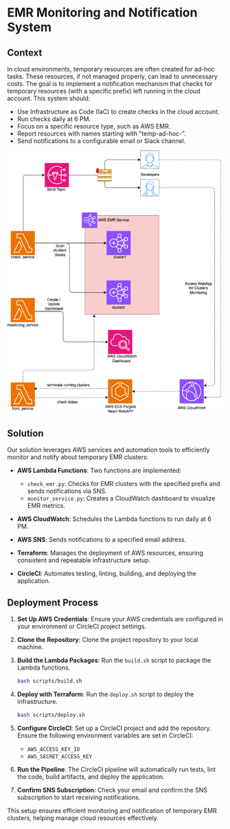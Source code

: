 # EMR Monitoring and Notification System

## Context

In cloud environments, temporary resources are often created for ad-hoc tasks. These resources, if not managed properly, can lead to unnecessary costs. The goal is to implement a notification mechanism that checks for temporary resources (with a specific prefix) left running in the cloud account. This system should:

- Use Infrastructure as Code (IaC) to create checks in the cloud account.
- Run checks daily at 6 PM.
- Focus on a specific resource type, such as AWS EMR.
- Report resources with names starting with "temp-ad-hoc-".
- Send notifications to a configurable email or Slack channel.

![High Level Design](docs/assets/design.png?raw=true "High Level Design")

## Solution

Our solution leverages AWS services and automation tools to efficiently monitor and notify about temporary EMR clusters:

- **AWS Lambda Functions**: Two functions are implemented:
  - `check_emr.py`: Checks for EMR clusters with the specified prefix and sends notifications via SNS.
  - `monitor_service.py`: Creates a CloudWatch dashboard to visualize EMR metrics.
  
- **AWS CloudWatch**: Schedules the Lambda functions to run daily at 6 PM.

- **AWS SNS**: Sends notifications to a specified email address.

- **Terraform**: Manages the deployment of AWS resources, ensuring consistent and repeatable infrastructure setup.

- **CircleCI**: Automates testing, linting, building, and deploying the application.

## Deployment Process

1. **Set Up AWS Credentials**: Ensure your AWS credentials are configured in your environment or CircleCI project settings.

2. **Clone the Repository**: Clone the project repository to your local machine.

3. **Build the Lambda Packages**: Run the `build.sh` script to package the Lambda functions.

   ```bash
   bash scripts/build.sh
   ```

4. **Deploy with Terraform**: Run the `deploy.sh` script to deploy the infrastructure.

   ```bash
   bash scripts/deploy.sh
   ```

5. **Configure CircleCI**: Set up a CircleCI project and add the repository. Ensure the following environment variables are set in CircleCI:
   - `AWS_ACCESS_KEY_ID`
   - `AWS_SECRET_ACCESS_KEY`

6. **Run the Pipeline**: The CircleCI pipeline will automatically run tests, lint the code, build artifacts, and deploy the application.

7. **Confirm SNS Subscription**: Check your email and confirm the SNS subscription to start receiving notifications.

This setup ensures efficient monitoring and notification of temporary EMR clusters, helping manage cloud resources effectively.